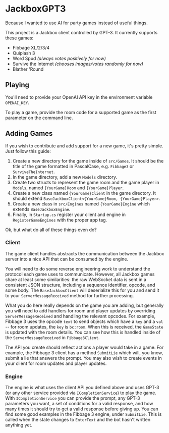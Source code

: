 # JackboxGPT3

Because I wanted to use AI for party games instead of useful things.

This project is a Jackbox client controlled by GPT-3. It currently supports these games:

- Fibbage XL/2/3/4
- Quiplash 3
- Word Spud _(always votes positively for now)_
- Survive the Internet _(chooses images/votes randomly for now)_
- Blather 'Round

## Playing

You'll need to provide your OpenAI API key in the environment variable `OPENAI_KEY`.

To play a game, provide the room code for a supported game as the first parameter on the command line.

## Adding Games

If you wish to contribute and add support for a new game, it's pretty simple. Just follow this guide:

1. Create a new directory for the game inside of `src/Games`. It should be the title of the game formatted in PascalCase, e.g. `Fibbage3` or `SurviveTheInternet`.
2. In the game directory, add a new `Models` directory.
3. Create two structs to represent the game room and the game player in `Models`, named `{YourGame}Room` and `{YourGame}Player`.
4. Create a new class named `{YourGame}Client` in the game directory. It should extend `BaseJackboxClient<{YourGame}Room, {YourGame}Player>`.
5. Create a new class in `src/Engines` named `{YourGame}Engine` which extends `BaseJackboxEngine`.
6. Finally, in `Startup.cs` register your client and engine in `RegisterGameEngines` with the proper app tag.

Ok, but what do all of these things even do?

### Client

The game client handles abstracts the communication between the Jackbox server into a nice API that can be consumed by the engine.

You will need to do some reverse engineering work to understand the protocol each game uses to communicate. However, all Jackbox games share at least some similarities: the raw WebSocket data is sent in a consistent JSON structure, including a sequence identifier, opcode, and some body. The `BaseJackboxClient` will deserialize this for you and send it to your `ServerMessageReceived` method for further processing.

What you do here really depends on the game you are adding, but generally you will need to add handlers for room and player updates by overriding `ServerMessageReceived` and handling the relevant opcodes. For example, Fibbage 3 uses the opcode `text` to send objects which have a `key` and a `val` -- for room updates, the `key` is `bc:room`. When this is received, the `GameState` is updated with the room details. You can see how this is handled inside of the `ServerMessageReceived` in `Fibbage3Client`.

The API you create should reflect actions a player would take in a game. For example, the Fibbage 3 client has a method `SubmitLie` which will, you know, submit a lie that answers the prompt. You may also wish to create events in your client for room updates and player updates.

### Engine

The engine is what uses the client API you defined above and uses GPT-3 (or any other service provided via `ICompletionService`) to play the game. With `ICompletionService` you can provide the prompt, any GPT-3 parameters you want, a set of conditions for a valid response, and how many times it should try to get a valid response before giving up. You can find some good examples in the Fibbage 3 engine, under `SubmitLie`. This is called when the state changes to `EnterText` and the bot hasn't written anything yet.
